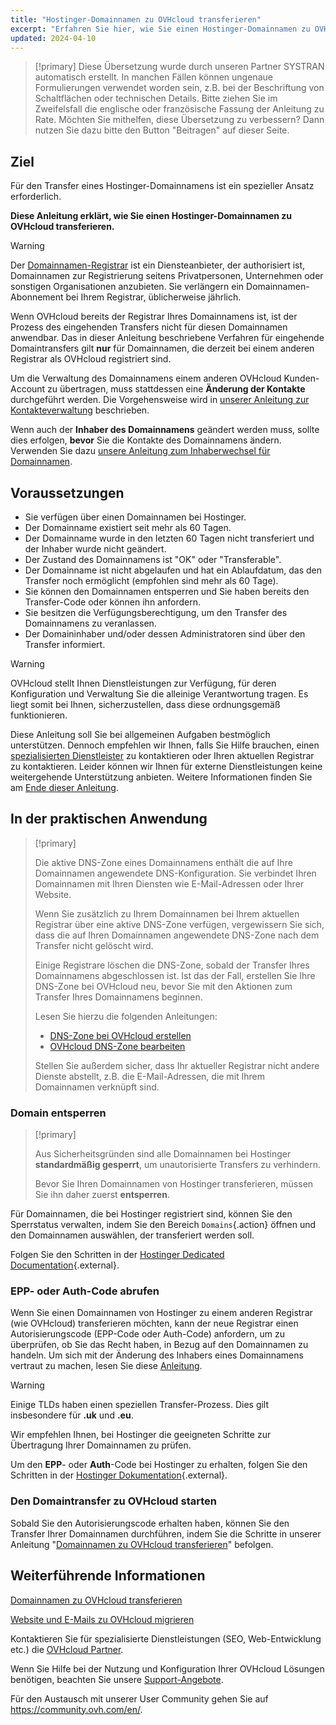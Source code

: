 ```yaml
---
title: "Hostinger-Domainnamen zu OVHcloud transferieren"
excerpt: "Erfahren Sie hier, wie Sie einen Hostinger-Domainnamen zu OVHcloud transferieren"
updated: 2024-04-10
---
```


> [!primary]
> Diese Übersetzung wurde durch unseren Partner SYSTRAN automatisch erstellt. In manchen Fällen können ungenaue Formulierungen verwendet worden sein, z.B. bei der Beschriftung von Schaltflächen oder technischen Details. Bitte ziehen Sie im Zweifelsfall die englische oder französische Fassung der Anleitung zu Rate. Möchten Sie mithelfen, diese Übersetzung zu verbessern? Dann nutzen Sie dazu bitte den Button "Beitragen" auf dieser Seite.
>

## Ziel

Für den Transfer eines Hostinger-Domainnamens ist ein spezieller Ansatz erforderlich.

**Diese Anleitung erklärt, wie Sie einen Hostinger-Domainnamen zu OVHcloud transferieren.**

> [!warning]
>
> Der [Domainnamen-Registrar](domains-what-is-registrar.) ist ein Diensteanbieter, der authorisiert ist, Domainnamen zur Registrierung seitens Privatpersonen, Unternehmen oder sonstigen Organisationen anzubieten. Sie verlängern ein Domainnamen-Abonnement bei Ihrem Registrar, üblicherweise jährlich.
>
> Wenn OVHcloud bereits der Registrar Ihres Domainnamens ist, ist der Prozess des eingehenden Transfers nicht für diesen Domainnamen anwendbar. Das in dieser Anleitung beschriebene Verfahren für eingehende Domaintransfers gilt **nur** für Domainnamen, die derzeit bei einem anderen Registrar als OVHcloud registriert sind.
>
> Um die Verwaltung des Domainnamens einem anderen OVHcloud Kunden-Account zu übertragen, muss stattdessen eine **Änderung der Kontakte** durchgeführt werden. Die Vorgehensweise wird in [unserer Anleitung zur Kontakteverwaltung](managing_contacts1.) beschrieben.
>
> Wenn auch der **Inhaber des Domainnamens** geändert werden muss, sollte dies erfolgen, **bevor** Sie die Kontakte des Domainnamens ändern. Verwenden Sie dazu [unsere Anleitung zum Inhaberwechsel für Domainnamen](trade_domain1.).
>

## Voraussetzungen

- Sie verfügen über einen Domainnamen bei Hostinger.
- Der Domainname existiert seit mehr als 60 Tagen.
- Der Domainname wurde in den letzten 60 Tagen nicht transferiert und der Inhaber wurde nicht geändert.
- Der Zustand des Domainnamens ist "OK" oder "Transferable".
- Der Domainname ist nicht abgelaufen und hat ein Ablaufdatum, das den Transfer noch ermöglicht (empfohlen sind mehr als 60 Tage).
- Sie können den Domainnamen entsperren und Sie haben bereits den Transfer-Code oder können ihn anfordern.
- Sie besitzen die Verfügungsberechtigung, um den Transfer des Domainnamens zu veranlassen.
- Der Domaininhaber und/oder dessen Administratoren sind über den Transfer informiert.

> [!warning]
> OVHcloud stellt Ihnen Dienstleistungen zur Verfügung, für deren Konfiguration und Verwaltung Sie die alleinige Verantwortung tragen. Es liegt somit bei Ihnen, sicherzustellen, dass diese ordnungsgemäß funktionieren.
> 
> Diese Anleitung soll Sie bei allgemeinen Aufgaben bestmöglich unterstützen. Dennoch empfehlen wir Ihnen, falls Sie Hilfe brauchen, einen [spezialisierten Dienstleister](partner.) zu kontaktieren oder Ihren aktuellen Registrar zu kontaktieren. Leider können wir Ihnen für externe Dienstleistungen keine weitergehende Unterstützung anbieten. Weitere Informationen finden Sie am [Ende dieser Anleitung](transfer_incoming_hostinger_#go-further.).
>

## In der praktischen Anwendung

> [!primary]
>
> Die aktive DNS-Zone eines Domainnamens enthält die auf Ihre Domainnamen angewendete DNS-Konfiguration. Sie verbindet Ihren Domainnamen mit Ihren Diensten wie E-Mail-Adressen oder Ihrer Website.
>
> Wenn Sie zusätzlich zu Ihrem Domainnamen bei Ihrem aktuellen Registrar über eine aktive DNS-Zone verfügen, vergewissern Sie sich, dass die auf Ihren Domainnamen angewendete DNS-Zone nach dem Transfer nicht gelöscht wird.
>
> Einige Registrare löschen die DNS-Zone, sobald der Transfer Ihres Domainnamens abgeschlossen ist. Ist das der Fall, erstellen Sie Ihre DNS-Zone bei OVHcloud neu, bevor Sie mit den Aktionen zum Transfer Ihres Domainnamens beginnen.
>
> Lesen Sie hierzu die folgenden Anleitungen:
>
> - [DNS-Zone bei OVHcloud erstellen](dns_zone_create1.)
> - [OVHcloud DNS-Zone bearbeiten](dns_zone_edit1.)
>
> Stellen Sie außerdem sicher, dass Ihr aktueller Registrar nicht andere Dienste abstellt, z.B. die E-Mail-Adressen, die mit Ihrem Domainnamen verknüpft sind.
>

### Domain entsperren

> [!primary]
>
> Aus Sicherheitsgründen sind alle Domainnamen bei Hostinger **standardmäßig gesperrt**, um unautorisierte Transfers zu verhindern.
>
> Bevor Sie Ihren Domainnamen von Hostinger transferieren, müssen Sie ihn daher zuerst **entsperren**.
> 

Für Domainnamen, die bei Hostinger registriert sind, können Sie den Sperrstatus verwalten, indem Sie den Bereich `Domains`{.action} öffnen und den Domainnamen auswählen, der transferiert werden soll.

Folgen Sie den Schritten in der [Hostinger Dedicated Documentation](https://support.hostinger.com/en/articles/4791444-how-to-lock-or-unlock-a-domain-at-hostinger){.external}.

### EPP- oder Auth-Code abrufen

Wenn Sie einen Domainnamen von Hostinger zu einem anderen Registrar (wie OVHcloud) transferieren möchten, kann der neue Registrar einen Autorisierungscode (EPP-Code oder Auth-Code) anfordern, um zu überprüfen, ob Sie das Recht haben, in Bezug auf den Domainnamen zu handeln.
Um sich mit der Änderung des Inhabers eines Domainnamens vertraut zu machen, lesen Sie diese [Anleitung](domains_trade_domain.).

> [!warning]
>
> Einige TLDs haben einen speziellen Transfer-Prozess. Dies gilt insbesondere für **.uk** und **.eu**.
>
> Wir empfehlen Ihnen, bei Hostinger die geeigneten Schritte zur Übertragung Ihrer Domainnamen zu prüfen.
> 

Um den **EPP**- oder **Auth**-Code bei Hostinger zu erhalten, folgen Sie den Schritten in der [Hostinger Dokumentation](https://support.hostinger.com/en/articles/1583203-how-to-get-the-epp-code-at-hostinger){.external}.

### Den Domaintransfer zu OVHcloud starten

Sobald Sie den Autorisierungscode erhalten haben, können Sie den Transfer Ihrer Domainnamen durchführen, indem Sie die Schritte in unserer Anleitung "[Domainnamen zu OVHcloud transferieren](transfer_incoming_generic_domain1.)" befolgen.

## Weiterführende Informationen <a name="go-further"></a>

[Domainnamen zu OVHcloud transferieren](transfer_incoming_generic_domain1.)

[Website und E-Mails zu OVHcloud migrieren](hosting_migrating_to_ovh1.)
 
Kontaktieren Sie für spezialisierte Dienstleistungen (SEO, Web-Entwicklung etc.) die [OVHcloud Partner](partner.).
 
Wenn Sie Hilfe bei der Nutzung und Konfiguration Ihrer OVHcloud Lösungen benötigen, beachten Sie unsere [Support-Angebote](support.).
 
Für den Austausch mit unserer User Community gehen Sie auf <https://community.ovh.com/en/>.

